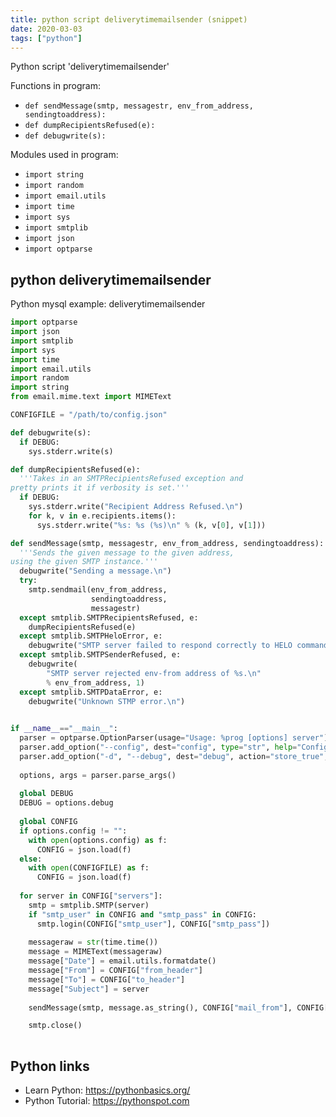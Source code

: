```yaml
---
title: python script deliverytimemailsender (snippet)
date: 2020-03-03
tags: ["python"]
---
```

Python script 'deliverytimemailsender'

Functions in program: 
* `def sendMessage(smtp, messagestr, env_from_address, sendingtoaddress):`
* `def dumpRecipientsRefused(e):`
* `def debugwrite(s):`

Modules used in program: 
* `import string`
* `import random`
* `import email.utils`
* `import time`
* `import sys`
* `import smtplib`
* `import json`
* `import optparse`

## python deliverytimemailsender

Python mysql example: deliverytimemailsender

```python
import optparse
import json
import smtplib
import sys
import time
import email.utils
import random
import string
from email.mime.text import MIMEText

CONFIGFILE = "/path/to/config.json"

def debugwrite(s):
  if DEBUG:
    sys.stderr.write(s)

def dumpRecipientsRefused(e):
  '''Takes in an SMTPRecipientsRefused exception and
pretty prints it if verbosity is set.'''
  if DEBUG:
    sys.stderr.write("Recipient Address Refused.\n")
    for k, v in e.recipients.items():
      sys.stderr.write("%s: %s (%s)\n" % (k, v[0], v[1]))

def sendMessage(smtp, messagestr, env_from_address, sendingtoaddress):
  '''Sends the given message to the given address,
using the given SMTP instance.'''
  debugwrite("Sending a message.\n")
  try:
    smtp.sendmail(env_from_address,
                  sendingtoaddress,
                  messagestr)
  except smtplib.SMTPRecipientsRefused, e:
    dumpRecipientsRefused(e)
  except smtplib.SMTPHeloError, e:
    debugwrite("SMTP server failed to respond correctly to HELO command.\n", 1)
  except smtplib.SMTPSenderRefused, e:
    debugwrite(
        "SMTP server rejected env-from address of %s.\n"
        % env_from_address, 1)
  except smtplib.SMTPDataError, e:
    debugwrite("Unknown STMP error.\n")

      
if __name__=="__main__":
  parser = optparse.OptionParser(usage="Usage: %prog [options] server")
  parser.add_option("--config", dest="config", type="str", help="Config file path", default="")
  parser.add_option("-d", "--debug", dest="debug", action="store_true", help="Debugging output.", default=False)
  
  options, args = parser.parse_args()
  
  global DEBUG
  DEBUG = options.debug
  
  global CONFIG
  if options.config != "":
    with open(options.config) as f:
      CONFIG = json.load(f)
  else:
    with open(CONFIGFILE) as f:
      CONFIG = json.load(f)
  
  for server in CONFIG["servers"]:
    smtp = smtplib.SMTP(server)
    if "smtp_user" in CONFIG and "smtp_pass" in CONFIG:
      smtp.login(CONFIG["smtp_user"], CONFIG["smtp_pass"])
    
    messageraw = str(time.time())
    message = MIMEText(messageraw)
    message["Date"] = email.utils.formatdate()
    message["From"] = CONFIG["from_header"]
    message["To"] = CONFIG["to_header"]
    message["Subject"] = server
   
    sendMessage(smtp, message.as_string(), CONFIG["mail_from"], CONFIG["rcpt_to"])

    smtp.close()
  


```

## Python links

- Learn Python: https://pythonbasics.org/
- Python Tutorial: https://pythonspot.com
